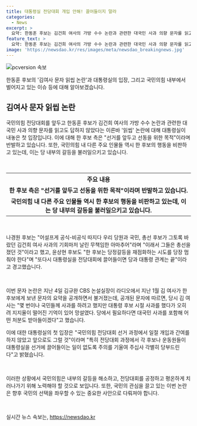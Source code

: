 ```yaml
---
title: 대통령실 전당대회 개입 안해! 끌어들이지 말라
categories:
  - News
excerpt: >
  요약: 한동훈 후보는 김건희 여사의 가방 수수 논란과 관련한 대국민 사과 의향 문자를 읽고도 답하지 않아 읽씹 논란에 휘말렸다. 대통령실은 공식 입장으로 전당대회 과정에서 개입하지 않았다고 밝혔고, 한 후보 측은 선동을 목적으로 지적하며 반발했다. 국민의힘 주요 당권 후보들은 해당 논란을 비판하고, 당정갈등을 멈추라고 촉구했다. 이번 논란은 김 여사의 문자 요약이 불거지며 충격을 주고 있다.
feature_text: >
  요약: 한동훈 후보는 김건희 여사의 가방 수수 논란과 관련한 대국민 사과 의향 문자를 읽고도 답하지 않아 읽씹 논란에 휘말렸다. 대통령실은 공식 입장으로 전당대회 과정에서 개입하지 않았다고 밝혔고, 한 후보 측은 선동을 목적으로 지적하며 반발했다. 국민의힘 주요 당권 후보들은 해당 논란을 비판하고, 당정갈등을 멈추라고 촉구했다. 이번 논란은 김 여사의 문자 요약이 불거지며 충격을 주고 있다.
image: 'https://newsdao.kr/res/images/meta/newsdao_breakingnews.jpg'
---
```


<p><img src="https://newsdao.kr/res/images/meta/newsdao_breakingnews.jpg" alt="pcversion 속보" /></p>

<p>한동훈 후보의 '김여사 문자 읽씹 논란'과 대통령실의 입장, 그리고 국민의힘 내부에서 벌어지고 있는 이슈 등에 대해 알아보겠습니다.</p>

<h2 data-ke-size="size26">김여사 문자 읽씹 논란</h2>

<p>국민의힘 전당대회를 앞두고 한동훈 후보가 김건희 여사의 가방 수수 논란과 관련한 대국민 사과 의향 문자를 읽고도 답하지 않았다는 이른바 '읽씹' 논란에 대해 대통령실이 내놓은 첫 입장입니다. 이에 대해 한 후보 측은 "선거를 앞두고 선동을 위한 목적"이라며 반발하고 있습니다. 또한, 국민의힘 내 다른 주요 인물들 역시 한 후보의 행동을 비판하고 있는데, 이는 당 내부의 갈등을 불러일으키고 있습니다.</p>

<p data-ke-size="size16">&nbsp;</p>

<table>
  <tr>
    <th>주요 내용</th>
  </tr>
  <tr>
    <td style="text-align: center; height: 17px;"><b>한 후보 측은 "선거를 앞두고 선동을 위한 목적"이라며 반발하고 있습니다.</b></td>
  </tr>
  <tr>
    <td style="text-align: center; height: 17px;"><b>국민의힘 내 다른 주요 인물들 역시 한 후보의 행동을 비판하고 있는데, 이는 당 내부의 갈등을 불러일으키고 있습니다.</b></td>
  </tr>
</table>

<p data-ke-size="size16">&nbsp;</p>

<p>나경원 후보는 "어설프게 공식-비공식 따지다 우리 당원과 국민, 총선 후보가 그토록 바랐던 김건희 여사 사과의 기회마저 날린 무책임한 아마추어"라며 "이래서 그들은 총선을 졌던 것"이라고 했고, 윤상현 후보도 "한 후보는 당정갈등을 재점화하는 시도를 당장 멈춰야 한다"며 "또다시 대통령실을 전당대회에 끌어들이면 당과 대통령 관계는 끝"이라고 경고했습니다.</p>

<p data-ke-size="size16">&nbsp;</p>

<p>이번 문자 논란은 지난 4일 김규완 CBS 논설실장이 라디오에서 지난 1월 김 여사가 한 후보에게 보낸 문자의 요약을 공개하면서 불거졌는데, 공개된 문자에 따르면, 당시 김 여사는 "몇 번이나 국민들께 사과를 하려고 했지만 대통령 후보 시절 사과를 했다가 오히려 지지율이 떨어진 기억이 있어 망설였다. 당에서 필요하다면 대국민 사과를 포함해 어떤 처분도 받아들이겠다"고 했습니다.</p>

<p>이에 대한 대통령실의 첫 입장은 "국민의힘 전당대회 선거 과정에서 일절 개입과 간여를 하지 않았고 앞으로도 그럴 것"이라며 "특히 전당대회 과정에서 각 후보나 운동원들이 대통령실을 선거에 끌어들이는 일이 없도록 주의를 기울여 주십사 각별히 당부드린다"고 밝혔습니다.</p>

<p data-ke-size="size16">&nbsp;</p>

<p>이러한 상황에서 국민의힘은 내부의 갈등을 해소하고, 전당대회를 공정하고 평온하게 치러나가기 위해 노력해야 할 것으로 보입니다. 또한, 국민의 관심을 끌고 있는 이번 논란은 향후 국민의 선택을 좌우할 수 있는 중요한 사안으로 다뤄져야 합니다.</p>

<p data-ke-size="size16">&nbsp;</p>
실시간 뉴스 속보는, <a href="https://newsdao.kr" rel="dofollow">https://newsdao.kr</a>


